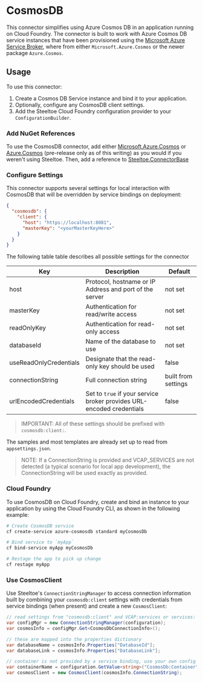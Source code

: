 # CosmosDB

This connector simplifies using Azure Cosmos DB in an application running on Cloud Foundry. The connector is built to work with Azure Cosmos DB service instances that have been provisioned using the [Microsoft Azure Service Broker](https://docs.pivotal.io/partners/azure-sb/index.html), where  from either `Microsoft.Azure.Cosmos` or the newer package `Azure.Cosmos`.

## Usage

To use this connector:

1. Create a Cosmos DB Service instance and bind it to your application.
1. Optionally, configure any CosmosDB client settings.
1. Add the Steeltoe Cloud Foundry configuration provider to your `ConfigurationBuilder`.

### Add NuGet References

To use the CosmosDB connector, add either [Microsoft.Azure.Cosmos](https://www.nuget.org/packages/Microsoft.Azure.Cosmos) or [Azure.Cosmos](https://www.nuget.org/packages/Azure.Cosmos/) (pre-release only as of this writing) as you would if you weren't using Steeltoe. Then, add a reference to [Steeltoe.ConnectorBase](https://www.nuget.org/packages/Steeltoe.ConnectorBase)

### Configure Settings

This connector supports several settings for local interaction with CosmosDB that will be overridden by service bindings on deployment:

```json
{
  "cosmosdb": {
    "client": {
      "host": "https://localhost:8081",
      "masterKey": "<yourMasterKeyHere>"
    }
  }
}
```

The following table table describes all possible settings for the connector

|Key|Description|Default|
|---|---|---|
|host|Protocol, hostname or IP Address and port of the server|not set|
|masterKey|Authentication for read/write access|not set|
|readOnlyKey|Authentication for read-only access|not set|
|databaseId|Name of the database to use|not set|
|useReadOnlyCredentials|Designate that the read-only key should be used|false|
|connectionString|Full connection string|built from settings|
|urlEncodedCredentials|Set to `true` if your service broker provides URL-encoded credentials|false|

>IMPORTANT: All of these settings should be prefixed with `cosmosdb:client:`.

The samples and most templates are already set up to read from `appsettings.json`.

>NOTE: If a ConnectionString is provided and VCAP_SERVICES are not detected (a typical scenario for local app development), the ConnectionString will be used exactly as provided.

### Cloud Foundry

To use CosmosDB on Cloud Foundry, create and bind an instance to your application by using the Cloud Foundry CLI, as shown in the following example:

```bash
# Create CosmosDB service
cf create-service azure-cosmosdb standard myCosmosDb

# Bind service to `myApp`
cf bind-service myApp myCosmosDb

# Restage the app to pick up change
cf restage myApp
```

### Use CosmosClient

Use Steeltoe's `ConnectionStringManager` to access connection information built by combining your `cosmosdb:client` settings with credentials from service bindings (when present) and create a new `CosmosClient`:

```csharp
// read settings from "cosmosdb:client" and VCAP:services or services:
var configMgr = new ConnectionStringManager(configuration);
var cosmosInfo = configMgr.Get<CosmosDbConnectionInfo>();

// these are mapped into the properties dictionary
var databaseName = cosmosInfo.Properties["DatabaseId"];
var databaseLink = cosmosInfo.Properties["DatabaseLink"];

// container is not provided by a service binding, use your own config value to store it:
var containerName = configuration.GetValue<string>("CosmosDb:Container");
var cosmosClient = new CosmosClient(cosmosInfo.ConnectionString);
```

